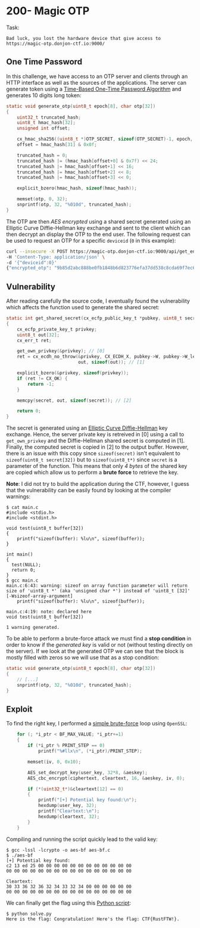 # 200- Magic OTP

Task:

```
Bad luck, you lost the hardware device that give access to https://magic-otp.donjon-ctf.io:9000/
```

## One Time Password

In this challenge, we have access to an OTP server and clients through an HTTP interface as well as the sources of the applications. The server can generate token using a [Time-Based One-Time Password Algorithm](https://datatracker.ietf.org/doc/html/rfc6238) and generates 10 digits long token:

```c
static void generate_otp(uint8_t epoch[8], char otp[32])
{
    uint32_t truncated_hash;
    uint8_t hmac_hash[32];
    unsigned int offset;

    cx_hmac_sha256((uint8_t *)OTP_SECRET, sizeof(OTP_SECRET)-1, epoch, 8, hmac_hash, 32);
    offset = hmac_hash[31] & 0x0f;

    truncated_hash = 0;
    truncated_hash |= (hmac_hash[offset+0] & 0x7f) << 24;
    truncated_hash |= hmac_hash[offset+1] << 16;
    truncated_hash |= hmac_hash[offset+2] << 8;
    truncated_hash |= hmac_hash[offset+3] << 0;

    explicit_bzero(hmac_hash, sizeof(hmac_hash));

    memset(otp, 0, 32);
    snprintf(otp, 32, "%010d", truncated_hash);
}
```

The OTP are then *AES encrypted* using a shared secret generated using an Elliptic Curve Diffie-Hellman key exchange and sent to the client which can then decrypt an display the OTP to the end user. The following request can be used to request an OTP for a specific `deviceid` (`0` in this example):

```bash
curl --insecure -X POST https://magic-otp.donjon-ctf.io:9000/api/get_encrypted_otp \
-H 'Content-Type: application/json' \
-d '{"deviceid":0}'
{"encrypted_otp": "9b85d2abc888be0fb1848b6d823776efa37dd538c8cda69f7ec6885bb0605308"}
```

## Vulnerability

After reading carefully the source code, I eventually found the vulnerability which affects the function used to generate the shared secret:

```c
static int get_shared_secret(cx_ecfp_public_key_t *pubkey, uint8_t secret[32])
{
    cx_ecfp_private_key_t privkey;
    uint8_t out[32];
    cx_err_t ret;

    get_own_privkey(&privkey); // [0]
    ret = cx_ecdh_no_throw(&privkey, CX_ECDH_X, pubkey->W, pubkey->W_len,
                           out, sizeof(out)); // [1]

    explicit_bzero(&privkey, sizeof(privkey));
    if (ret != CX_OK) {
        return -1;
    }

    memcpy(secret, out, sizeof(secret)); // [2]

    return 0;
}
```

The secret is generated using an [Elliptic Curve Diffie-Hellman](https://en.wikipedia.org/wiki/Diffie%E2%80%93Hellman_key_exchange) key exchange. Hence, the server private key is retreived in [0] using a call to `get_own_privkey` and the Diffie-Hellman shared secret is computed in [1]. Finally, the computed secret is copied in [2] to the output buffer.
However, there is an issue with this copy since `sizeof(secret)` isn't equivalent to `sizeof(uint8_t secret[32])` but to `sizeof(uint8_t*)` since `secret` is a parameter of the function. This means that only *4 bytes* of the shared key are copied which allow us to perform a **brute force** to retrieve the key.

**Note**: I did not try to build the application during the CTF, however, I guess that the vulnerability can be easily found by looking at the compiler warnings:

```
$ cat main.c
#include <stdio.h>
#include <stdint.h>

void test(uint8_t buffer[32])
{
    printf("sizeof(buffer): %lu\n", sizeof(buffer));
}

int main()
{
  test(NULL);
  return 0;
}
$ gcc main.c
main.c:6:43: warning: sizeof on array function parameter will return size of 'uint8_t *' (aka 'unsigned char *') instead of 'uint8_t [32]' [-Wsizeof-array-argument]
    printf("sizeof(buffer): %lu\n", sizeof(buffer));
                                          ^
main.c:4:19: note: declared here
void test(uint8_t buffer[32])
                  ^
1 warning generated.
```

To be able to perform a brute-force attack we must find a **stop condition** in order to know if the *generated key* is valid or not (without testing directly on the server). If we look at the generated OTP we can see that the block is mostly filled with zeros so we will use that as a stop condition:

```c
static void generate_otp(uint8_t epoch[8], char otp[32])
{
    // [...]
    snprintf(otp, 32, "%010d", truncated_hash);
}
```

## Exploit

To find the right key, I performed a [simple brute-force](./aes-bf.c) loop using `OpenSSL`:

```c
    for (; *i_ptr < BF_MAX_VALUE; *i_ptr+=1)
    {
        if (*i_ptr % PRINT_STEP == 0)
            printf("%#llx\n", (*i_ptr)/PRINT_STEP);

        memset(iv, 0, 0x10);

        AES_set_decrypt_key(user_key, 32*8, &aeskey);
        AES_cbc_encrypt(ciphertext, cleartext, 16, &aeskey, iv, 0);

        if (*(uint32_t*)&cleartext[12] == 0)
        {
            printf("[+] Potential key found:\n");
            hexdump(user_key, 32);
            printf("Cleartext:\n");
            hexdump(cleartext, 32);
        }
    }
```

Compiling and running the script quickly lead to the valid key:

```
$ gcc -lssl -lcrypto -o aes-bf aes-bf.c
$ ./aes-bf
[+] Potential key found:
c2 13 ed 25 00 00 00 00 00 00 00 00 00 00 00 00
00 00 00 00 00 00 00 00 00 00 00 00 00 00 00 00

Cleartext:
30 33 36 32 36 32 34 33 32 34 00 00 00 00 00 00
00 00 00 00 00 00 00 00 00 00 00 00 00 00 00 00
```

We can finally get the flag using this [Python script](./solve.py):

```
$ python solve.py
Here is the flag: Congratulation! Here's the flag: CTF{RustFTW!}.
```